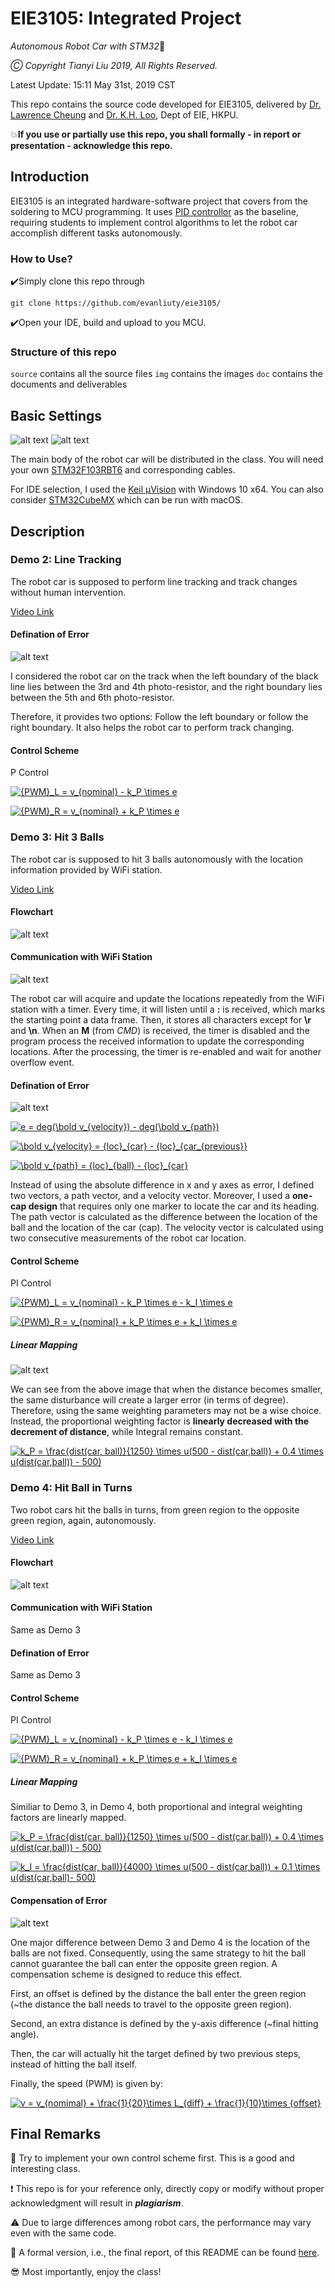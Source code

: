 # EIE3105: Integrated Project
*Autonomous Robot Car with STM32*:car: 

_Ⓒ Copyright Tianyi Liu 2019, All Rights Reserved._

Latest Update: 15:11 May 31st, 2019 CST

This repo contains the source code developed for EIE3105, delivered by [Dr. Lawrence Cheung](http://www.eie.polyu.edu.hk/~encccl/) and [Dr. K.H. Loo](https://khloo563545619.wordpress.com), Dept of EIE, HKPU.

:boom:**If you use or partially use this repo, you shall formally - in report or presentation - acknowledge this repo.**

## Introduction
EIE3105 is an integrated hardware-software project that covers from the soldering to MCU programming. It uses [PID controllor](https://en.wikipedia.org/wiki/PID_controller) as the baseline, requiring students to implement control algorithms to let the robot car accomplish different tasks autonomously. 

### How to Use?
:heavy_check_mark:Simply clone this repo through 

`git clone https://github.com/evanliuty/eie3105/`

:heavy_check_mark:Open your IDE, build and upload to you MCU.

### Structure of this repo
`source` contains all the source files
`img`    contains the images
`doc`    contains the documents and deliverables

## Basic Settings
![alt text](https://github.com/evanliuty/eie3105/img/robotcar.jpg "Robot Car")
![alt text](https://github.com/evanliuty/eie3105/img/stm32.jpg "STM32")

The main body of the robot car will be distributed in the class. You will need your own [STM32F103RBT6](https://www.st.com/en/microcontrollers-microprocessors/stm32f103rb.html#overview) and corresponding cables.

For IDE selection, I used the [Keil µVision](http://www2.keil.com/mdk5/uvision/) with Windows 10 x64. You can also consider [STM32CubeMX](https://www.st.com/en/development-tools/stm32cubemx.html) which can be run with macOS.

## Description
### Demo 2: Line Tracking

The robot car is supposed to perform line tracking and track changes without human intervention.

[Video Link](https://youtu.be/aTSeCGgGjnU)

#### Defination of Error

![alt text](https://github.com/evanliuty/eie3105/img/demo2_error.jpg "Demo 2 Error")

I considered the robot car on the track when the left boundary of the black line lies between the 3rd and 4th photo-resistor, and the right boundary lies between the 5th and 6th photo-resistor.

Therefore, it provides two options: Follow the left boundary or follow the right boundary. It also helps the robot car to perform track changing.

#### Control Scheme
P Control

<a href="https://www.codecogs.com/eqnedit.php?latex={PWM}_L&space;=&space;v_{nominal}&space;-&space;k_P&space;\times&space;e" target="_blank"><img src="https://latex.codecogs.com/gif.latex?{PWM}_L&space;=&space;v_{nominal}&space;-&space;k_P&space;\times&space;e" title="{PWM}_L = v_{nominal} - k_P \times e" /></a>

<a href="https://www.codecogs.com/eqnedit.php?latex={PWM}_R&space;=&space;v_{nominal}&space;&plus;&space;k_P&space;\times&space;e" target="_blank"><img src="https://latex.codecogs.com/gif.latex?{PWM}_R&space;=&space;v_{nominal}&space;&plus;&space;k_P&space;\times&space;e" title="{PWM}_R = v_{nominal} + k_P \times e" /></a>

### Demo 3: Hit 3 Balls

The robot car is supposed to hit 3 balls autonomously with the location information provided by WiFi station.

[Video Link](https://youtu.be/oVnxMDGdJqI) 

#### Flowchart

![alt text](https://github.com/evanliuty/eie3105/img/demo3_flow.jpg "Demo 3 Flowchart")

#### Communication with WiFi Station

![alt text](https://github.com/evanliuty/eie3105/img/wifi.jpg "WiFi Communication")

The robot car will acquire and update the locations repeatedly from the WiFi station with a timer. Every time, it will listen until a **:** is received, which marks the starting point a data frame. Then, it stores all characters except for **\r** and **\n**. When an **M** (from *CMD*) is received, the timer is disabled and the program process the received information to update the corresponding locations. After the processing, the timer is re-enabled and wait for another overflow event.

#### Defination of Error

![alt text](https://github.com/evanliuty/eie3105/img/demo3_error.jpg "Demo 3 Error")

<a href="https://www.codecogs.com/eqnedit.php?latex=e&space;=&space;deg(\bold&space;v_{velocity})&space;-&space;deg(\bold&space;v_{path})" target="_blank"><img src="https://latex.codecogs.com/gif.latex?e&space;=&space;deg(\bold&space;v_{velocity})&space;-&space;deg(\bold&space;v_{path})" title="e = deg(\bold v_{velocity}) - deg(\bold v_{path})" /></a>

<a href="https://www.codecogs.com/eqnedit.php?latex=\bold&space;v_{velocity}&space;=&space;{loc}_{car}&space;-&space;{loc}_{car_{previous}}" target="_blank"><img src="https://latex.codecogs.com/gif.latex?\bold&space;v_{velocity}&space;=&space;{loc}_{car}&space;-&space;{loc}_{car_{previous}}" title="\bold v_{velocity} = {loc}_{car} - {loc}_{car_{previous}}" /></a>

<a href="https://www.codecogs.com/eqnedit.php?latex=\bold&space;v_{path}&space;=&space;{loc}_{ball}&space;-&space;{loc}_{car}" target="_blank"><img src="https://latex.codecogs.com/gif.latex?\bold&space;v_{path}&space;=&space;{loc}_{ball}&space;-&space;{loc}_{car}" title="\bold v_{path} = {loc}_{ball} - {loc}_{car}" /></a>

Instead of using the absolute difference in x and y axes as error, I defined two vectors, a path vector, and a velocity vector. Moreover, I used a **one-cap design** that requires only one marker to locate the car and its heading. The path vector is calculated as the difference between the location of the ball and the location of the car (cap). The velocity vector is calculated using two consecutive measurements of the robot car location.

#### Control Scheme
PI Control

<a href="https://www.codecogs.com/eqnedit.php?latex={PWM}_L&space;=&space;v_{nominal}&space;-&space;k_P&space;\times&space;e&space;-&space;k_I&space;\times&space;e" target="_blank"><img src="https://latex.codecogs.com/gif.latex?{PWM}_L&space;=&space;v_{nominal}&space;-&space;k_P&space;\times&space;e&space;-&space;k_I&space;\times&space;e" title="{PWM}_L = v_{nominal} - k_P \times e - k_I \times e" /></a>

<a href="https://www.codecogs.com/eqnedit.php?latex={PWM}_R&space;=&space;v_{nominal}&space;&plus;&space;k_P&space;\times&space;e&space;&plus;&space;k_I&space;\times&space;e" target="_blank"><img src="https://latex.codecogs.com/gif.latex?{PWM}_R&space;=&space;v_{nominal}&space;&plus;&space;k_P&space;\times&space;e&space;&plus;&space;k_I&space;\times&space;e" title="{PWM}_R = v_{nominal} + k_P \times e + k_I \times e" /></a>

##### Linear Mapping

![alt text](https://github.com/evanliuty/eie3105/img/demo3_map.jpg "Linear Mapping")

We can see from the above image that when the distance becomes smaller, the same disturbance will create a larger error (in terms of degree). Therefore, using the same weighting parameters may not be a wise choice. Instead, the proportional weighting factor is **linearly decreased with the decrement of distance**, while Integral remains constant.

<a href="https://www.codecogs.com/eqnedit.php?latex=k_P&space;=&space;\frac{dist(car,&space;ball)}{1250}&space;\times&space;u(500&space;-&space;dist(car,ball))&space;&plus;&space;0.4&space;\times&space;u(dist(car,ball))&space;-&space;500)" target="_blank"><img src="https://latex.codecogs.com/gif.latex?k_P&space;=&space;\frac{dist(car,&space;ball)}{1250}&space;\times&space;u(500&space;-&space;dist(car,ball))&space;&plus;&space;0.4&space;\times&space;u(dist(car,ball))&space;-&space;500)" title="k_P = \frac{dist(car, ball)}{1250} \times u(500 - dist(car,ball)) + 0.4 \times u(dist(car,ball)) - 500)" /></a>

### Demo 4: Hit Ball in Turns

Two robot cars hit the balls in turns, from green region to the opposite green region, again, autonomously.

[Video Link](https://youtu.be/pxqHDLINmTU)

#### Flowchart

![alt text](https://github.com/evanliuty/eie3105/img/demo4_flow.jpg "Demo 4 Flowchart")

#### Communication with WiFi Station

Same as Demo 3

#### Defination of Error

Same as Demo 3

#### Control Scheme
PI Control

<a href="https://www.codecogs.com/eqnedit.php?latex={PWM}_L&space;=&space;v_{nominal}&space;-&space;k_P&space;\times&space;e&space;-&space;k_I&space;\times&space;e" target="_blank"><img src="https://latex.codecogs.com/gif.latex?{PWM}_L&space;=&space;v_{nominal}&space;-&space;k_P&space;\times&space;e&space;-&space;k_I&space;\times&space;e" title="{PWM}_L = v_{nominal} - k_P \times e - k_I \times e" /></a>

<a href="https://www.codecogs.com/eqnedit.php?latex={PWM}_R&space;=&space;v_{nominal}&space;&plus;&space;k_P&space;\times&space;e&space;&plus;&space;k_I&space;\times&space;e" target="_blank"><img src="https://latex.codecogs.com/gif.latex?{PWM}_R&space;=&space;v_{nominal}&space;&plus;&space;k_P&space;\times&space;e&space;&plus;&space;k_I&space;\times&space;e" title="{PWM}_R = v_{nominal} + k_P \times e + k_I \times e" /></a>

##### Linear Mapping

Similiar to Demo 3, in Demo 4, both proportional and integral weighting factors are linearly mapped.

<a href="https://www.codecogs.com/eqnedit.php?latex=k_P&space;=&space;\frac{dist(car,&space;ball)}{1250}&space;\times&space;u(500&space;-&space;dist(car,ball))&space;&plus;&space;0.4&space;\times&space;u(dist(car,ball))&space;-&space;500)" target="_blank"><img src="https://latex.codecogs.com/gif.latex?k_P&space;=&space;\frac{dist(car,&space;ball)}{1250}&space;\times&space;u(500&space;-&space;dist(car,ball))&space;&plus;&space;0.4&space;\times&space;u(dist(car,ball))&space;-&space;500)" title="k_P = \frac{dist(car, ball)}{1250} \times u(500 - dist(car,ball)) + 0.4 \times u(dist(car,ball)) - 500)" /></a>

<a href="https://www.codecogs.com/eqnedit.php?latex=k_I&space;=&space;\frac{dist(car,&space;ball)}{4000}&space;\times&space;u(500&space;-&space;dist(car,ball))&space;&plus;&space;0.1&space;\times&space;u(dist(car,ball)-&space;500)" target="_blank"><img src="https://latex.codecogs.com/gif.latex?k_I&space;=&space;\frac{dist(car,&space;ball)}{4000}&space;\times&space;u(500&space;-&space;dist(car,ball))&space;&plus;&space;0.1&space;\times&space;u(dist(car,ball)-&space;500)" title="k_I = \frac{dist(car, ball)}{4000} \times u(500 - dist(car,ball)) + 0.1 \times u(dist(car,ball)- 500)" /></a>

#### Compensation of Error
![alt text](https://github.com/evanliuty/eie3105/img/demo4_comp.jpg "Demo 4 Compensation")

One major difference between Demo 3 and Demo 4 is the location of the balls are not fixed. Consequently, using the same strategy to hit the ball cannot guarantee the ball can enter the opposite green region. A compensation scheme is designed to reduce this effect. 

First, an offset is defined by the distance the ball enter the green region (~the distance the ball needs to travel to the opposite green region).

Second, an extra distance is defined by the y-axis difference (~final hitting angle).

Then, the car will actually hit the target defined by two previous steps, instead of hitting the ball itself.

Finally, the speed (PWM) is given by: 

<a href="https://www.codecogs.com/eqnedit.php?latex=v&space;=&space;v_{nomimal}&space;&plus;&space;\frac{1}{20}\times&space;L_{diff}&space;&plus;&space;\frac{1}{10}\times&space;{offset}" target="_blank"><img src="https://latex.codecogs.com/gif.latex?v&space;=&space;v_{nomimal}&space;&plus;&space;\frac{1}{20}\times&space;L_{diff}&space;&plus;&space;\frac{1}{10}\times&space;{offset}" title="v = v_{nomimal} + \frac{1}{20}\times L_{diff} + \frac{1}{10}\times {offset}" /></a>

## Final Remarks

:100: Try to implement your own control scheme first. This is a good and interesting class.

:exclamation: This repo is for your reference only, directly copy or modify without proper acknowledgment will result in ***plagiarism***.

:warning: Due to large differences among robot cars, the performance may vary even with the same code.

:memo: A formal version, i.e., the final report, of this README can be found [here]().

:sunglasses: Most importantly, enjoy the class!
